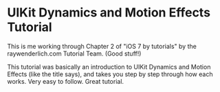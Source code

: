 UIKit Dynamics and Motion Effects Tutorial
==========================================

This is me working through Chapter 2 of "iOS 7 by tutorials" by the raywenderlich.com Tutorial Team. (Good stuff!)

This tutorial was basically an introduction to UIKit Dynamics and Motion Effects (like the title says), and takes you step by step through how each works. Very easy to follow. Great tutorial.